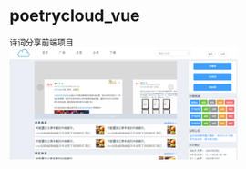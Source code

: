 # poetrycloud_vue
诗词分享前端项目
<img src="https://github.com/androidmianbizhe/poetrycloud_vue/blob/master/screen_cut/2019-06-11_161521.png" alt="首页" width="400"/>
